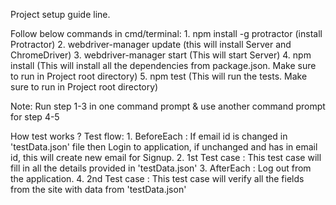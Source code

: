 Project setup guide line.

Follow below commands in cmd/terminal:
    1. npm install -g protractor (install Protractor)
    2. webdriver-manager update (this will install Server and ChromeDriver)
    3. webdriver-manager start (This will start Server)
    4. npm install (This will install all the dependencies from package.json. Make sure to run in Project root directory)
    5. npm test (This will run the tests. Make sure to run in Project root directory)

Note: 
    Run step 1-3 in one command prompt & use another command prompt for step 4-5

How test works ?
    Test flow:
        1. BeforeEach : 
            If email id is changed in 'testData.json' file then Login to application, if unchanged and has <temp> in email id, this will create new email for Signup.
        2. 1st Test case :
            This test case will fill in all the details provided in 'testData.json'
        3. AfterEach : 
            Log out from the application.
        4. 2nd Test case :
            This test case will verify all the fields from the site with data from 'testData.json'
